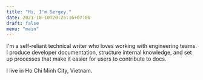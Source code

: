 ```yaml
---
title: "Hi, I'm Sergey."
date: 2021-10-10T20:25:16+07:00
draft: false
menu: "main"
---
```


I'm a self-reliant technical writer who loves working with engineering teams. I produce developer documentation, structure internal knowledge, and set up processes that make it easier for users to contribute to docs.

I live in Ho Chi Minh City, Vietnam.
